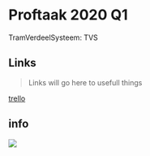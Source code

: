 # Proftaak 2020 Q1

TramVerdeelSysteem: TVS

## Links
>Links will go here to usefull things

<a href = "https://drive.google.com/drive/folders/1YSDyDP0U5bN5wpIHPdd9CojjYtYCRQgB"></a>
<a href = "https://trello.com/b/BGZ3rP9C/iteratie-1">trello</a>
## info

<img src = "https://i.imgur.com/3BYJdQU.png">
